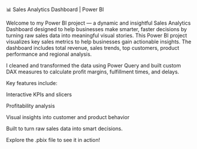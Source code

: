 📊 Sales Analytics Dashboard | Power BI

Welcome to my Power BI project — a dynamic and insightful Sales Analytics Dashboard designed to help businesses make smarter, faster decisions by turning raw sales data into meaningful visual stories.
This Power BI project visualizes key sales metrics to help businesses gain actionable insights. The dashboard includes total revenue, sales trends, top customers, product performance and regional analysis.

I cleaned and transformed the data using Power Query and built custom DAX measures to calculate profit margins, fulfillment times, and delays.

Key features include:

Interactive KPIs and slicers

Profitability analysis

Visual insights into customer and product behavior

Built to turn raw sales data into smart decisions.

Explore the .pbix file to see it in action!
